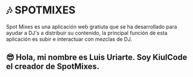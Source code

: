 # 🎶 SPOTMIXES

Spot Mixes es una aplicación web gratiuta que se ha 
desarrollado para ayudar a DJ's a distribuir su contenido,
la principal función de esta aplicación es subir e interactuar con mezclas de DJ.

## 😎 Hola, mi nombre es Luis Uriarte. Soy KiulCode el creador de SpotMixes.